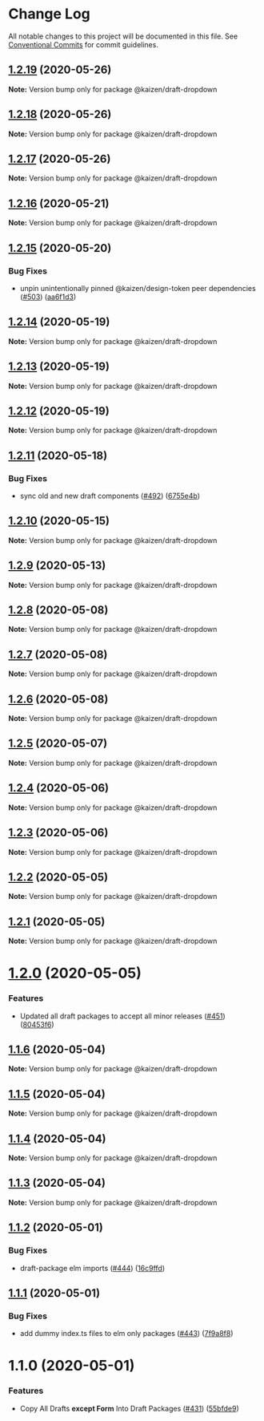 # Change Log

All notable changes to this project will be documented in this file.
See [Conventional Commits](https://conventionalcommits.org) for commit guidelines.

## [1.2.19](https://github.com/cultureamp/kaizen-design-system/compare/@kaizen/draft-dropdown@1.2.18...@kaizen/draft-dropdown@1.2.19) (2020-05-26)

**Note:** Version bump only for package @kaizen/draft-dropdown





## [1.2.18](https://github.com/cultureamp/kaizen-design-system/compare/@kaizen/draft-dropdown@1.2.17...@kaizen/draft-dropdown@1.2.18) (2020-05-26)

**Note:** Version bump only for package @kaizen/draft-dropdown





## [1.2.17](https://github.com/cultureamp/kaizen-design-system/compare/@kaizen/draft-dropdown@1.2.16...@kaizen/draft-dropdown@1.2.17) (2020-05-26)

**Note:** Version bump only for package @kaizen/draft-dropdown





## [1.2.16](https://github.com/cultureamp/kaizen-design-system/compare/@kaizen/draft-dropdown@1.2.15...@kaizen/draft-dropdown@1.2.16) (2020-05-21)

**Note:** Version bump only for package @kaizen/draft-dropdown





## [1.2.15](https://github.com/cultureamp/kaizen-design-system/compare/@kaizen/draft-dropdown@1.2.14...@kaizen/draft-dropdown@1.2.15) (2020-05-20)


### Bug Fixes

* unpin unintentionally pinned @kaizen/design-token peer dependencies ([#503](https://github.com/cultureamp/kaizen-design-system/issues/503)) ([aa6f1d3](https://github.com/cultureamp/kaizen-design-system/commit/aa6f1d3a63cd7f2e3dac9cd631aa7a9e88b153ac))





## [1.2.14](https://github.com/cultureamp/kaizen-design-system/compare/@kaizen/draft-dropdown@1.2.13...@kaizen/draft-dropdown@1.2.14) (2020-05-19)

**Note:** Version bump only for package @kaizen/draft-dropdown





## [1.2.13](https://github.com/cultureamp/kaizen-design-system/compare/@kaizen/draft-dropdown@1.2.12...@kaizen/draft-dropdown@1.2.13) (2020-05-19)

**Note:** Version bump only for package @kaizen/draft-dropdown





## [1.2.12](https://github.com/cultureamp/kaizen-design-system/compare/@kaizen/draft-dropdown@1.2.11...@kaizen/draft-dropdown@1.2.12) (2020-05-19)

**Note:** Version bump only for package @kaizen/draft-dropdown





## [1.2.11](https://github.com/cultureamp/kaizen-design-system/compare/@kaizen/draft-dropdown@1.2.10...@kaizen/draft-dropdown@1.2.11) (2020-05-18)


### Bug Fixes

* sync old and new draft components ([#492](https://github.com/cultureamp/kaizen-design-system/issues/492)) ([6755e4b](https://github.com/cultureamp/kaizen-design-system/commit/6755e4beedf5d3953c5a50e152cfd181389d9be0))





## [1.2.10](https://github.com/cultureamp/kaizen-design-system/compare/@kaizen/draft-dropdown@1.2.9...@kaizen/draft-dropdown@1.2.10) (2020-05-15)

**Note:** Version bump only for package @kaizen/draft-dropdown





## [1.2.9](https://github.com/cultureamp/kaizen-design-system/compare/@kaizen/draft-dropdown@1.2.8...@kaizen/draft-dropdown@1.2.9) (2020-05-13)

**Note:** Version bump only for package @kaizen/draft-dropdown





## [1.2.8](https://github.com/cultureamp/kaizen-design-system/compare/@kaizen/draft-dropdown@1.2.7...@kaizen/draft-dropdown@1.2.8) (2020-05-08)

**Note:** Version bump only for package @kaizen/draft-dropdown





## [1.2.7](https://github.com/cultureamp/kaizen-design-system/compare/@kaizen/draft-dropdown@1.2.6...@kaizen/draft-dropdown@1.2.7) (2020-05-08)

**Note:** Version bump only for package @kaizen/draft-dropdown





## [1.2.6](https://github.com/cultureamp/kaizen-design-system/compare/@kaizen/draft-dropdown@1.2.5...@kaizen/draft-dropdown@1.2.6) (2020-05-08)

**Note:** Version bump only for package @kaizen/draft-dropdown





## [1.2.5](https://github.com/cultureamp/kaizen-design-system/compare/@kaizen/draft-dropdown@1.2.4...@kaizen/draft-dropdown@1.2.5) (2020-05-07)

**Note:** Version bump only for package @kaizen/draft-dropdown





## [1.2.4](https://github.com/cultureamp/kaizen-design-system/compare/@kaizen/draft-dropdown@1.2.3...@kaizen/draft-dropdown@1.2.4) (2020-05-06)

**Note:** Version bump only for package @kaizen/draft-dropdown





## [1.2.3](https://github.com/cultureamp/kaizen-design-system/compare/@kaizen/draft-dropdown@1.2.2...@kaizen/draft-dropdown@1.2.3) (2020-05-06)

**Note:** Version bump only for package @kaizen/draft-dropdown





## [1.2.2](https://github.com/cultureamp/kaizen-design-system/compare/@kaizen/draft-dropdown@1.2.1...@kaizen/draft-dropdown@1.2.2) (2020-05-05)

**Note:** Version bump only for package @kaizen/draft-dropdown





## [1.2.1](https://github.com/cultureamp/kaizen-design-system/compare/@kaizen/draft-dropdown@1.2.0...@kaizen/draft-dropdown@1.2.1) (2020-05-05)

**Note:** Version bump only for package @kaizen/draft-dropdown





# [1.2.0](https://github.com/cultureamp/kaizen-design-system/compare/@kaizen/draft-dropdown@1.1.6...@kaizen/draft-dropdown@1.2.0) (2020-05-05)


### Features

* Updated all draft packages to accept all minor releases ([#451](https://github.com/cultureamp/kaizen-design-system/issues/451)) ([80453f6](https://github.com/cultureamp/kaizen-design-system/commit/80453f6c04300dcef61c14e39200ce154863eb0d))





## [1.1.6](https://github.com/cultureamp/kaizen-design-system/compare/@kaizen/draft-dropdown@1.1.5...@kaizen/draft-dropdown@1.1.6) (2020-05-04)

**Note:** Version bump only for package @kaizen/draft-dropdown





## [1.1.5](https://github.com/cultureamp/kaizen-design-system/compare/@kaizen/draft-dropdown@1.1.4...@kaizen/draft-dropdown@1.1.5) (2020-05-04)

**Note:** Version bump only for package @kaizen/draft-dropdown





## [1.1.4](https://github.com/cultureamp/kaizen-design-system/compare/@kaizen/draft-dropdown@1.1.3...@kaizen/draft-dropdown@1.1.4) (2020-05-04)

**Note:** Version bump only for package @kaizen/draft-dropdown





## [1.1.3](https://github.com/cultureamp/kaizen-design-system/compare/@kaizen/draft-dropdown@1.1.2...@kaizen/draft-dropdown@1.1.3) (2020-05-04)

**Note:** Version bump only for package @kaizen/draft-dropdown





## [1.1.2](https://github.com/cultureamp/kaizen-design-system/compare/@kaizen/draft-dropdown@1.1.1...@kaizen/draft-dropdown@1.1.2) (2020-05-01)


### Bug Fixes

* draft-package elm imports ([#444](https://github.com/cultureamp/kaizen-design-system/issues/444)) ([16c9ffd](https://github.com/cultureamp/kaizen-design-system/commit/16c9ffde3ecd6d4f361fb2ab40bf4452a77b0e8a))





## [1.1.1](https://github.com/cultureamp/kaizen-design-system/compare/@kaizen/draft-dropdown@1.1.0...@kaizen/draft-dropdown@1.1.1) (2020-05-01)


### Bug Fixes

* add dummy index.ts files to elm only packages ([#443](https://github.com/cultureamp/kaizen-design-system/issues/443)) ([7f9a8f8](https://github.com/cultureamp/kaizen-design-system/commit/7f9a8f854940830677e785099e35a4636e0bc0f7))





# 1.1.0 (2020-05-01)


### Features

* Copy All Drafts **except Form** Into Draft Packages ([#431](https://github.com/cultureamp/kaizen-design-system/issues/431)) ([55bfde9](https://github.com/cultureamp/kaizen-design-system/commit/55bfde98611d2c4070d26ba082e478f96ddca1fd))
